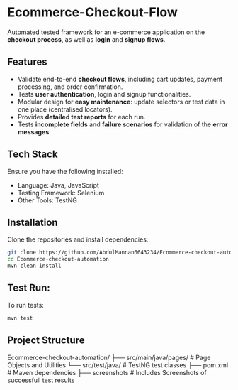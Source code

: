 # Ecommerce-Checkout-Flow
Automated tested framework for an e-commerce application on the **checkout process**, as well as **login** and **signup flows**.

## Features
- Validate end-to-end **checkout flows**, including cart updates, payment processing, and order confirmation.
- Tests **user authentication**, login and signup functionalities.
- Modular design for **easy maintenance**: update selectors or test data in one place (centralised locators).
- Provides **detailed test reports** for each run.
- Tests **incomplete fields** and **failure scenarios** for validation of the **error messages**.
## Tech Stack
Ensure you have the following installed:
- Language: Java, JavaScript
- Testing Framework: Selenium
- Other Tools: TestNG
## Installation
Clone the repositories and install dependencies:
```bash
git clone https://github.com/AbdulMannan6643234/Ecommerce-checkout-automation.git
cd Ecommerce-checkout-automation
mvn clean install
```
## Test Run:
To run tests:
```bash
mvn test
```
## Project Structure
Ecommerce-checkout-automation/
├── src/main/java/pages/        # Page Objects and Utilities
└── src/test/java/              # TestNG test classes
├── pom.xml                     # Maven dependencies
├── screenshots                 # Includes Screenshots of successfull test results
